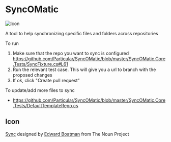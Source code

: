 SyncOMatic
==========

![Icon](https://raw.github.com/Particular/sync/master/Icons/package_icon.png)

A tool to help synchronizing specific files and folders across repositories


To run 


1. Make sure that the repo you want to sync is configured https://github.com/Particular/SyncOMatic/blob/master/SyncOMatic.Core.Tests/SyncFixture.cs#L61
2. Run the relevant test case. This will give you a url to branch with the proposed changes
3. If ok, click "Create pull request"



To update/add more files to sync

* https://github.com/Particular/SyncOMatic/blob/master/SyncOMatic.Core.Tests/DefaultTemplateRepo.cs



## Icon 

<a href="http://thenounproject.com/term/sync/290/" target="_blank">Sync</a> designed by <a href="http://www.thenounproject.com/edward" target="_blank">Edward Boatman</a> from The Noun Project


